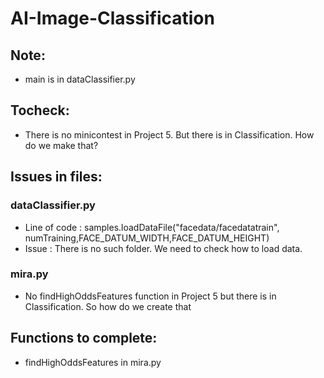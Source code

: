 # AI-Image-Classification

## Note:
 - main is in dataClassifier.py

## Tocheck:
 - There is no minicontest in Project 5. But there is in Classification. How do we make that?
 

## Issues in files:

### dataClassifier.py
 - Line of code : samples.loadDataFile("facedata/facedatatrain", numTraining,FACE_DATUM_WIDTH,FACE_DATUM_HEIGHT)
 - Issue : There is no such folder. We need to check how to load data.

### mira.py
 - No findHighOddsFeatures function in Project 5 but there is in Classification. So how do we create that


## Functions to complete:
 - findHighOddsFeatures in mira.py
